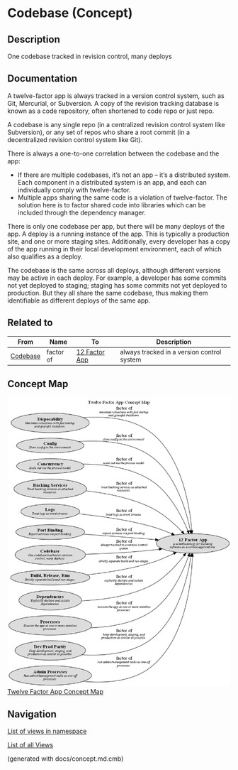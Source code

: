 # Codebase (Concept)
## Description
One codebase tracked in revision control, many deploys

## Documentation
A twelve-factor app is always tracked in a version control system, such as Git,
Mercurial, or Subversion. A copy of the revision tracking database is known as a code repository,
often shortened to code repo or just repo.

A codebase is any single repo (in a centralized revision control system like Subversion),
or any set of repos who share a root commit (in a decentralized revision control system like Git).

There is always a one-to-one correlation between the codebase and the app:
* If there are multiple codebases, it’s not an app – it’s a distributed system.
  Each component in a distributed system is an app, and each can individually
  comply with twelve-factor.
* Multiple apps sharing the same code is a violation of twelve-factor. The solution
  here is to factor shared code into libraries which can be included through the
  dependency manager.

There is only one codebase per app, but there will be many deploys of the app.
A deploy is a running instance of the app. This is typically a production site, and one
or more staging sites. Additionally, every developer has a copy of the app running in their
local development environment, each of which also qualifies as a deploy.

The codebase is the same across all deploys, although different versions may be active
in each deploy. For example, a developer has some commits not yet deployed to staging;
staging has some commits not yet deployed to production. But they all share the same codebase,
thus making them identifiable as different deploys of the same app.

## Related to
| From | Name | To | Description |
|---|---|---|---|
| [Codebase](../../software-development/twelve-factor-app/codebase.md) | factor of | [12 Factor App](../../software-development/twelve-factor-app/twelve-factor-app.md) | always tracked in a version control system |

## Concept Map
![Twelve Factor App Concept Map](../../software-development/twelve-factor-app/concept-view.png)
[Twelve Factor App Concept Map](../../software-development/twelve-factor-app/concept-view.md)


## Navigation
[List of views in namespace](./views-in-namespace.md)

[List of all Views](../../views.md)

(generated with docs/concept.md.cmb)
